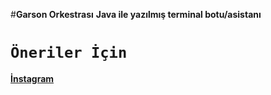 #**Garson Orkestrası**
**Java ile yazılmış terminal botu/asistanı**
# **`Öneriler İçin`**
[**İnstagram**](https://www.instagram.com/desto.00/)